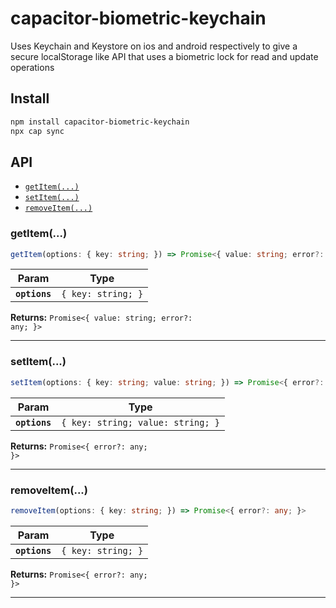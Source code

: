 # capacitor-biometric-keychain

Uses Keychain and Keystore on ios and android respectively to give a secure localStorage like API that uses a biometric lock for read and update operations

## Install

```bash
npm install capacitor-biometric-keychain
npx cap sync
```

## API

<docgen-index>

* [`getItem(...)`](#getitem)
* [`setItem(...)`](#setitem)
* [`removeItem(...)`](#removeitem)

</docgen-index>

<docgen-api>
<!--Update the source file JSDoc comments and rerun docgen to update the docs below-->

### getItem(...)

```typescript
getItem(options: { key: string; }) => Promise<{ value: string; error?: any; }>
```

| Param         | Type                          |
| ------------- | ----------------------------- |
| **`options`** | <code>{ key: string; }</code> |

**Returns:** <code>Promise&lt;{ value: string; error?: any; }&gt;</code>

--------------------


### setItem(...)

```typescript
setItem(options: { key: string; value: string; }) => Promise<{ error?: any; }>
```

| Param         | Type                                         |
| ------------- | -------------------------------------------- |
| **`options`** | <code>{ key: string; value: string; }</code> |

**Returns:** <code>Promise&lt;{ error?: any; }&gt;</code>

--------------------


### removeItem(...)

```typescript
removeItem(options: { key: string; }) => Promise<{ error?: any; }>
```

| Param         | Type                          |
| ------------- | ----------------------------- |
| **`options`** | <code>{ key: string; }</code> |

**Returns:** <code>Promise&lt;{ error?: any; }&gt;</code>

--------------------

</docgen-api>
